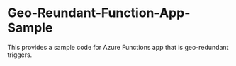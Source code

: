 # Geo-Reundant-Function-App-Sample
This provides a sample code for Azure Functions app that is geo-redundant triggers.
